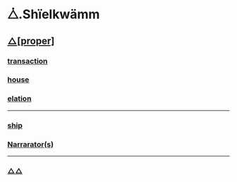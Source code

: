 # ⧊.Shïelkwämm

## [△\[proper\]](./docs/proper)

### [transaction](./docs/transaction)

### [house](./docs/house)

### [elation](./docs/elation)

-----

### [ship](./docs/ship)

### [Narrarator(s)](https://neobii.github.io/sh-sg/)

-----

### [△△](./docs/changelog)